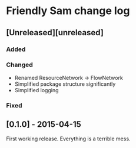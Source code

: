 # Friendly Sam change log

## [Unreleased][unreleased]
### Added

### Changed
- Renamed ResourceNetwork -> FlowNetwork
- Simplified package structure significantly
- Simplified logging


### Fixed


## [0.1.0] - 2015-04-15
First working release. Everything is a terrible mess.

